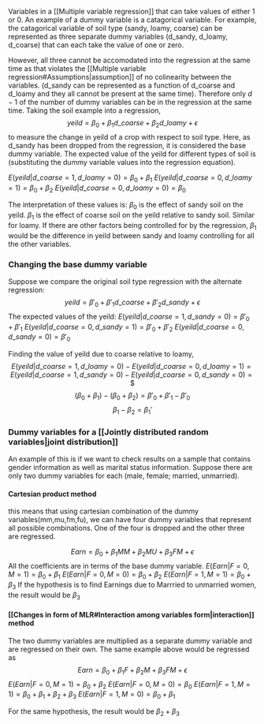 Variables in a [[Multiple variable regression]] that can take values of either 1 or 0. An example of a dummy variable is a catagorical variable. For example, the catagorical variable of soil type (sandy, loamy, coarse) can be represented as three separate dummy variables  (d_sandy, d_loamy, d_coarse) that can each take the value of one or zero.

However, all three cannot be accomodated into the regression at the same time as that violates the [[Multiple variable regression#Assumptions|assumption]] of no colinearity between the variables. (d_sandy can be represented as a function of d_coarse and d_loamy and they all cannot be present at the same time). Therefore only $d-1$ of the number of dummy variables can be in the regression at the same time. Taking the soil example into a regression,$$yeild=\beta_0+\beta_1d\_coarse+\beta_2d\_loamy+\epsilon$$to measure the change in yeild of a crop with respect to soil type. Here, as d_sandy has been dropped from the regression, it is considered the base dummy variable. The expected value of the yeild for different types of soil is (substituting the dummy variable values into the regression equation).

$E(yeild|d\_coarse=1,d\_loamy=0)=\beta_0+\beta_1$
$E(yeild|d\_coarse=0,d\_loamy=1)=\beta_0+\beta_2$
$E(yeild|d\_coarse=0,d\_loamy=0)=\beta_0$

The interpretation of these values is: $\beta_0$ is the effect of sandy soil on the yeild. $\beta_1$ is the effect of coarse soil on the yeild relative to sandy soil. Similar for loamy. If there are other factors being controlled for by the regression, $\beta_1$ would be the difference in yeild between sandy and loamy controlling for all the other variables.


### Changing the base dummy variable
Suppose we compare the original soil type regression with the alternate regression:$$yeild=\beta'_0+\beta'_1d\_coarse+\beta'_2d\_sandy+\epsilon$$The expected values of the yeild:
$E(yeild|d\_coarse=1,d\_sandy=0)=\beta'_0+\beta'_1$
$E(yeild|d\_coarse=0,d\_sandy=1)=\beta'_0+\beta'_2$
$E(yeild|d\_coarse=0,d\_sandy=0)=\beta'_0$

Finding the value of yeild due to coarse relative to loamy,$$E(yeild|d\_coarse=1,d\_loamy=0)-E(yeild|d\_coarse=0,d\_loamy=1)=E(yeild|d\_coarse=1,d\_sandy=0)-E(yeild|d\_coarse=0,d\_sandy=0)=\$$$$$(\beta_0+\beta_1)-(\beta_0+\beta_2)=\beta'_0+\beta'_1-\beta'_0$$$$\beta_1-\beta_2=\beta_1'$$

### Dummy variables for a [[Jointly distributed random variables|joint distribution]]
An example of this is if we want to check results on a sample that contains gender information as well as marital status information. Suppose there are only two dummy variables for each (male, female; married, unmarried). 

#### Cartesian product method
this means that using cartesian combination of the dummy variables(mm,mu,fm,fu), we can have four dummy variables that represent all possible combinations. One of the four is dropped and the other three are regressed. 

$$Earn=\beta_0+\beta_1MM+\beta_2MU+\beta_3FM+\epsilon$$
All the coefficients are in terms of the base dummy variable. 
$E(Earn|F=0,M=1)=\beta_0+\beta_1$
$E(Earn|F=0,M=0)=\beta_0+\beta_2$
$E(Earn|F=1,M=1)=\beta_0+\beta_3$
If the hypothesis is to find Earnings due to Marrried to unmarried women, the result would be $\beta_3$

#### [[Changes in form of MLR#Interaction among variables form|interaction]] method
The two dummy variables are multiplied as a separate dummy variable and are regressed on their own. The same example above would be regressed as 
$$Earn=\beta_0+\beta_1F+\beta_2M+\beta_3FM+\epsilon$$$E(Earn|F=0,M=1)=\beta_0+\beta_2$
$E(Earn|F=0,M=0)=\beta_0$
$E(Earn|F=1,M=1)=\beta_0+\beta_1+\beta_2+\beta_3$
$E(Earn|F=1,M=0)=\beta_0+\beta_1$

For the same hypothesis, the result would be $\beta_2+\beta_3$

